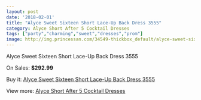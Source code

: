 ```yaml
---
layout: post
date: '2018-02-01'
title: "Alyce Sweet Sixteen Short Lace-Up Back Dress 3555"
category: Alyce Short After 5 Cocktail Dresses
tags: ["party","charming","sweet","dresses","prom"]
image: http://img.princessan.com/34549-thickbox_default/alyce-sweet-sixteen-short-lace-up-back-dress-3555.jpg
---
```

Alyce Sweet Sixteen Short Lace-Up Back Dress 3555

On Sales: **$292.99**
<a href="https://www.princessan.com/en/16186-alyce-sweet-sixteen-short-lace-up-back-dress-3555.html"><amp-img layout="responsive" width="600" height="600" src="//img.princessan.com/34549-thickbox_default/alyce-sweet-sixteen-short-lace-up-back-dress-3555.jpg" alt="Alyce Sweet Sixteen Short Lace-Up Back Dress 3555 0" /></a>

Buy it: [Alyce Sweet Sixteen Short Lace-Up Back Dress 3555](https://www.princessan.com/en/16186-alyce-sweet-sixteen-short-lace-up-back-dress-3555.html "Alyce Sweet Sixteen Short Lace-Up Back Dress 3555")

View more: [Alyce Short After 5 Cocktail Dresses](https://www.princessan.com/en/132- "Alyce Short After 5 Cocktail Dresses")